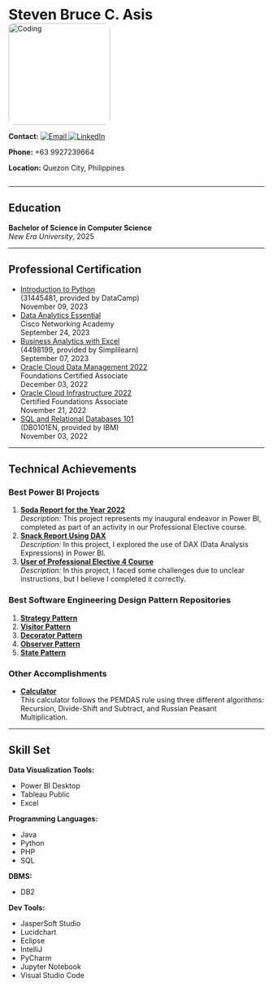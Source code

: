 
<div style="display: flex; align-items: flex-start;">

<div style="flex: 1;">
  <h1 style="font-size: 2em; margin: 0;">Steven Bruce C. Asis</h1>
   <img alighn="right" alt="Coding" width="400" src="https://github.com/tebenbrus/tebenbrus/assets/114350433/8d8c80f4-1946-4f76-9f68-40981c0e82d8" alt="Professional Photo" style="border-radius: 10px; width: 200px;">
  <p><strong>Contact:</strong> 
    <a href="mailto:bruceasis0@gmail.com">
      <img src="https://img.shields.io/badge/Email-D14836?style=for-the-badge&logo=gmail&logoColor=white" alt="Email">
    </a>
    <a href="https://www.linkedin.com/in/steven-bruce-asis-234a3b235/">
      <img src="https://img.shields.io/badge/LinkedIn-0077B5?style=for-the-badge&logo=linkedin&logoColor=white" alt="LinkedIn">
    </a>
  </p>
  <p><strong>Phone:</strong> +63 9927239664</p>
  <p><strong>Location:</strong> Quezon City, Philippines</p>
</div>



</div>


---

## Education
**Bachelor of Science in Computer Science**  
*New Era University*, 2025  

---

## Professional Certification
- [Introduction to Python](https://drive.google.com/file/d/1akuPj2Jj8omNQMm4q9X_kFz1RskYtETA/view?usp=drive_link)  
  (31445481, provided by DataCamp)  
  November 09, 2023
- [Data Analytics Essential](https://drive.google.com/file/d/1Uo0ZBdesvzq0jtCp24OQGXKP6wl3H20b/view?usp=sharing)  
  Cisco Networking Academy  
  September 24, 2023
- [Business Analytics with Excel](https://drive.google.com/file/d/1CNXBQ_vOad2lAGDRcjzRUThTTXZatn6p/view?usp=sharing)  
  (4498199, provided by Simplilearn)  
  September 07, 2023
- [Oracle Cloud Data Management 2022](https://drive.google.com/file/d/1mOaB4KAcMN7a6TzqJLG5okRqcYjBXztQ/view?usp=sharing)  
  Foundations Certified Associate  
  December 03, 2022
- [Oracle Cloud Infrastructure 2022](https://drive.google.com/file/d/11dtvOKSEVSXHvJawIPViCkoYhPWpnA9_/view?usp=sharing)  
  Certified Foundations Associate  
  November 21, 2022
- [SQL and Relational Databases 101](https://courses.cognitiveclass.ai/certificates/ab719190ae79449db125aa87b45bbae1)  
  (DB0101EN, provided by IBM)  
  November 03, 2022

---

## Technical Achievements

### Best Power BI Projects
1. **[Soda Report for the Year 2022](https://app.powerbi.com/view?r=eyJrIjoiNjUxNjg2YWUtZjgwYy00OTkyLWJlY2ItOGMxMjhkYjZkMjI0IiwidCI6ImYyMzg4ZmU5LWZlZmItNGYzNC05NDY5LTA0Yzk1ZjIzYThhOCIsImMiOjEwfQ%3D%3D)**  
   *Description:* This project represents my inaugural endeavor in Power BI, completed as part of an activity in our Professional Elective course.
2. **[Snack Report Using DAX](https://app.powerbi.com/view?r=eyJrIjoiZDg5MjcyZjMtNTFiNS00YzAxLThiYTEtZGVmNjI1ZTNmMzBkIiwidCI6ImYyMzg4ZmU5LWZlZmItNGYzNC05NDY5LTA0Yzk1ZjIzYThhOCIsImMiOjEwfQ%3D%3D)**  
   *Description:* In this project, I explored the use of DAX (Data Analysis Expressions) in Power BI.
3. **[User of Professional Elective 4 Course](https://app.powerbi.com/view?r=eyJrIjoiMTcxYzEzZGUtNWQxOS00MTBhLWE2MDgtMDA4YThjZDJjMjk5IiwidCI6ImYyMzg4ZmU5LWZlZmItNGYzNC05NDY5LTA0Yzk1ZjIzYThhOCIsImMiOjEwfQ%3D%3D)**  
   *Description:* In this project, I faced some challenges due to unclear instructions, but I believe I completed it correctly.

### Best Software Engineering Design Pattern Repositories
1. **[Strategy Pattern](https://github.com/tebenbrus/StrategyPattern.git)**  
2. **[Visitor Pattern](https://github.com/tebenbrus/VisitorPattern.git)**  
3. **[Decorator Pattern](https://github.com/tebenbrus/DecoratorPattern.git)**  
4. **[Observer Pattern](https://github.com/tebenbrus/ObserverPattern.git)**  
5. **[State Pattern](https://github.com/tebenbrus/StatePattern.git)**  

### Other Accomplishments
- **[Calculator](https://sites.google.com/view/stevenbruce/project)**  
  This calculator follows the PEMDAS rule using three different algorithms: Recursion, Divide-Shift and Subtract, and Russian Peasant Multiplication.

---

## Skill Set

**Data Visualization Tools:**  
- Power BI Desktop
- Tableau Public
- Excel

**Programming Languages:**  
- Java
- Python
- PHP
- SQL

**DBMS:**  
- DB2

**Dev Tools:**  
- JasperSoft Studio
- Lucidchart
- Eclipse
- IntelliJ
- PyCharm
- Jupyter Notebook
- Visual Studio Code
